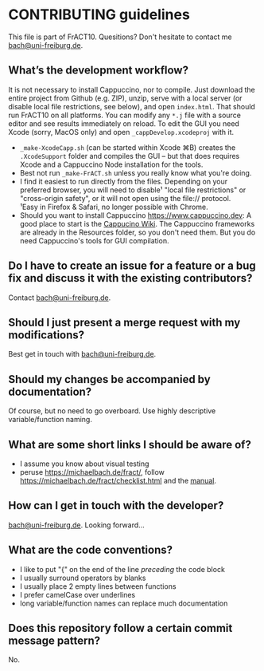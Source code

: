 # CONTRIBUTING guidelines

This file is part of FrACT10. Quesitions? Don't hesitate to contact me <bach@uni-freiburg.de>.


## What’s the development workflow?

It is not necessary to install Cappuccino, nor to compile. Just download the entire project from Github (e.g. ZIP), unzip, serve with a local server (or disable local file restrictions, see below), and open `index.html`. That should run FrACT10 on all platforms. You can modify any `*.j` file with a source editor and see results immediately on reload. To edit the GUI you need Xcode (sorry, MacOS only) and open `_cappDevelop.xcodeproj` with it.

- `_make-XcodeCapp.sh` (can be started within Xcode ⌘B) creates the `.XcodeSupport` folder and compiles the GUI – but that does requires Xcode and a Cappuccino Node installation for the tools.
- Best not run `_make-FrACT.sh` unless you really know what you're doing.
- I find it easiest to run directly from the files. Depending on your preferred browser, you will need to disable¹ "local file restrictions" or "cross-origin safety", or it will not open using the file:// protocol.<br>
¹Easy in Firefox & Safari, no longer possible with Chrome.
- Should you want to install Cappuccino <https://www.cappuccino.dev>: A good place to start is the [Cappucino Wiki](https://github.com/cappuccino/cappuccino/wiki). The Cappuccino frameworks are already in the Resources folder, so you don't need them. But you do need Cappuccino's tools for GUI compilation.



## Do I have to create an issue for a feature or a bug fix and discuss it with the existing contributors?

Contact <bach@uni-freiburg.de>.


## Should I just present a merge request with my modifications?

Best get in touch with <bach@uni-freiburg.de>.


## Should my changes be accompanied by documentation?

Of course, but no need to go overboard. Use highly descriptive variable/function naming.


## What are some short links I should be aware of?

- I assume you know about visual testing
- peruse <https://michaelbach.de/fract/>, follow <https://michaelbach.de/fract/checklist.html> and the [manual](https://michaelbach.de/fract/manual.html).


## How can I get in touch with the developer?

<bach@uni-freiburg.de>. Looking forward…


## What are the code conventions?

- I like to put "{" on the end of the line _preceding_ the code block
- I usually surround operators by blanks
- I usually place 2 empty lines between functions
- I prefer camelCase over underlines
- long variable/function names can replace much documentation


## Does this repository follow a certain commit message pattern?

No.
